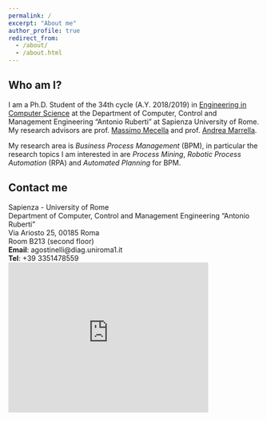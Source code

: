 ```yaml
---
permalink: /
excerpt: "About me"
author_profile: true
redirect_from: 
  - /about/
  - /about.html
---
```

<h2 id="who-am-i">Who am I?</h2>
I am a Ph.D. Student of the 34th cycle (A.Y. 2018/2019) in <a href="https://www.dis.uniroma1.it/~dottoratoii/">Engineering in Computer Science</a> at the Department of Computer, Control and Management Engineering “Antonio Ruberti” at Sapienza University of Rome. My research advisors are prof. <a href="http://www.dis.uniroma1.it/~mecella">Massimo Mecella</a> and prof. <a href="http://www.dis.uniroma1.it/~marrella/">Andrea Marrella</a>. <br>

My research area is <em>Business Process Management</em> (BPM), in particular the research topics I am interested in are <em>Process Mining</em>, <em>Robotic Process Automation</em> (RPA) and <em>Automated Planning</em> for BPM.

<h2 id="contact-me">Contact me</h2>
Sapienza - University of Rome <br>
Department of Computer, Control and Management Engineering “Antonio Ruberti” <br>
Via Ariosto 25, 00185 Roma <br>
Room B213 (second floor) <br>
<b>Email</b>: agostinelli@diag.uniroma1.it <br>
<b>Tel</b>: +39 3351478559

<iframe src="https://www.google.com/maps/embed?pb=!1m14!1m8!1m3!1d2970.08774494011!2d12.503551!3d41.89097!3m2!1i1024!2i768!4f13.1!3m3!1m2!1s0x0%3A0x2c23b41091df0337!2sUniversita&#39;+La+Sapienza+di+Roma+-+Dipartimento+di+Ingegneria+informatica%2C+automatica+e+gestionale!5e0!3m2!1sit!2sit!4v1546785928498" width="400" height="300" frameborder="0" style="border:0" allowfullscreen></iframe>




